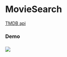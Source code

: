 # MovieSearch
  <a href="https://developers.themoviedb.org/3/getting-started/introduction">TMDB api</a>
  <h3>Demo<h3>
  <img src="demo.mp4"/>
